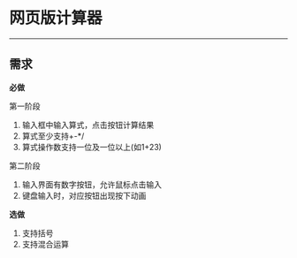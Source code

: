 # 网页版计算器
-------------

需求
---

**必做**

第一阶段

1. 输入框中输入算式，点击按钮计算结果
2. 算式至少支持+-*/
3. 算式操作数支持一位及一位以上(如1+23)

第二阶段

1. 输入界面有数字按钮，允许鼠标点击输入
2. 键盘输入时，对应按钮出现按下动画


**选做**

1. 支持括号
2. 支持混合运算
